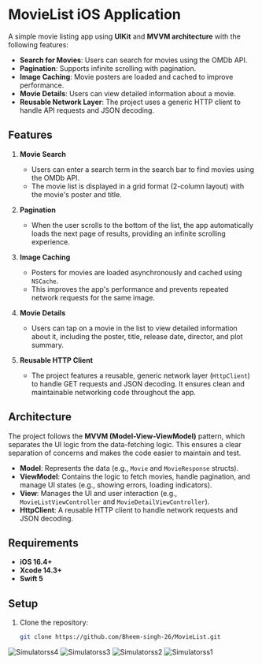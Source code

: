 # MovieList iOS Application

A simple movie listing app using **UIKit** and **MVVM architecture** with the following features:
- **Search for Movies**: Users can search for movies using the OMDb API.
- **Pagination**: Supports infinite scrolling with pagination.
- **Image Caching**: Movie posters are loaded and cached to improve performance.
- **Movie Details**: Users can view detailed information about a movie.
- **Reusable Network Layer**: The project uses a generic HTTP client to handle API requests and JSON decoding.

## Features

1. **Movie Search**
   - Users can enter a search term in the search bar to find movies using the OMDb API.
   - The movie list is displayed in a grid format (2-column layout) with the movie's poster and title.

2. **Pagination**
   - When the user scrolls to the bottom of the list, the app automatically loads the next page of results, providing an infinite scrolling experience.

3. **Image Caching**
   - Posters for movies are loaded asynchronously and cached using `NSCache`.
   - This improves the app's performance and prevents repeated network requests for the same image.

4. **Movie Details**
   - Users can tap on a movie in the list to view detailed information about it, including the poster, title, release date, director, and plot summary.

5. **Reusable HTTP Client**
   - The project features a reusable, generic network layer (`HttpClient`) to handle GET requests and JSON decoding. It ensures clean and maintainable networking code throughout the app.

## Architecture

The project follows the **MVVM (Model-View-ViewModel)** pattern, which separates the UI logic from the data-fetching logic. This ensures a clear separation of concerns and makes the code easier to maintain and test.

- **Model**: Represents the data (e.g., `Movie` and `MovieResponse` structs).
- **ViewModel**: Contains the logic to fetch movies, handle pagination, and manage UI states (e.g., showing errors, loading indicators).
- **View**: Manages the UI and user interaction (e.g., `MovieListViewController` and `MovieDetailViewController`).
- **HttpClient**: A reusable HTTP client to handle network requests and JSON decoding.

## Requirements

- **iOS 16.4+**
- **Xcode 14.3+**
- **Swift 5**

## Setup

1. Clone the repository:
   ```bash
   git clone https://github.com/Bheem-singh-26/MovieList.git

![Simulatorss4](https://github.com/user-attachments/assets/99a35fe4-731e-4e42-a60b-96bd42817f33)
![Simulatorss3](https://github.com/user-attachments/assets/28246c1c-6af6-4659-bc95-59e02e9d0e43)
![Simulatorss2](https://github.com/user-attachments/assets/c8dbb564-bc7b-444f-bf78-674b62682155)
![Simulatorss1](https://github.com/user-attachments/assets/37a683fc-30b3-4ba6-a6c6-b67dd4a62e28)

